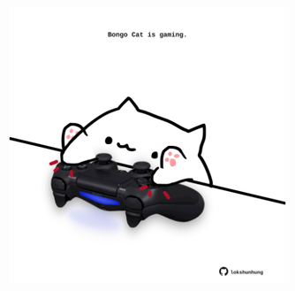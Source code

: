 <!-- built at 20/01/2024, 14:00:41 UTC -->
<p align="center">
  <img width="500" height="500" src="./ReadmeImage.svg">
</p>
